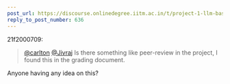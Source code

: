 ```yaml
---
post_url: https://discourse.onlinedegree.iitm.ac.in/t/project-1-llm-based-automation-agent-discussion-thread-tds-jan-2025/164277/642
reply_to_post_number: 636
---
```

 21f2000709:

> [@carlton](/u/carlton) [@Jivraj](/u/jivraj) Is there something like peer-review in the project, I found this in the grading document.

Anyone having any idea on this?